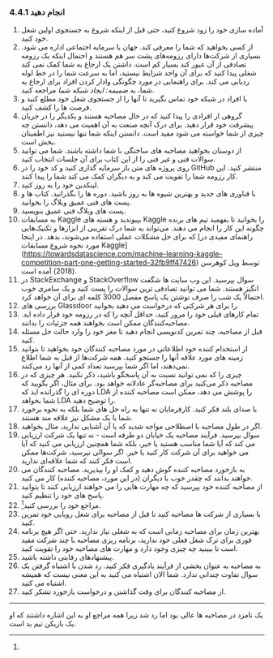 ### 4.4.1 انجام دهید

1. آماده سازی خود را زود شروع کنید، حتی قبل از اینکه شروع به جستجوی اولین شغل خود کنید.
2. از کسی بخواهید که شما را معرفی کند. جهان با سرمایه اجتماعی اداره می شود. بسیاری از شرکت‌ها دارای رزومه‌های پشت سر هم هستند و احتمال اینکه یک رزومه تصادفی از آن عبور کند بسیار کم است. داشتن یک ارجاع به شما کمک نمی کند شغلی پیدا کنید که برای آن واجد شرایط نیستید، اما به سرعت شما را در خط لوله ردیابی می کند. برای راهنمایی در مورد چگونگی وادار کردن افراد برای ارجاع به شما، به _ضمیمه: ایجاد شبکه شما_ مراجعه کنید.
3. با افراد در شبکه خود تماس بگیرید تا آنها را از جستجوی شغل خود مطلع کنید و فرصت ها را کشف کنید.
4. گروهی از افرادی را پیدا کنید که در حال مصاحبه هستند و یکدیگر را در جریان پیشرفت خود قرار دهید. برای درک آنچه صنعت به آن اهمیت می دهد، دانستن چه چیزی از شما خواسته می شود مفید است. دانستن اینکه شما تنها نیستید نیز اطمینان بخش است.
5. از دوستان بخواهید مصاحبه های ساختگی با شما داشته باشند. شما می توانید سوالات فنی و غیر فنی را از این کتاب برای آن جلسات انتخاب کنید.
6. روی پروژه های متن باز سرمایه گذاری کنید و کد خود را در GitHub منتشر کنید. این کار رزومه شما را تقویت می کند و به دیگران کمک می کند شما را پیدا کنند.
7. لینکدین خود را به روز کنید.
8. با فناوری های جدید و بهترین شیوه ها به روز باشید. دوره ها را بگذرانید. کتاب ها و پست های فنی عمیق وبلاگ را بخوانید.
9. پست های وبلاگ فنی عمیق بنویسید.
10. به مسابقات Kaggle بپیوندید و هسته های Kaggle را بخوانید تا بفهمید تیم های برنده چگونه این کار را انجام می دهند. می‌تواند به شما درک تقریبی از ابزارها و تکنیک‌هایی که برای حل مشکلات عملی استفاده می‌شوند، بدهد. در اینجا [راهنمای مفیدی در مورد نحوه شروع مسابقات Kaggle] (https://towardsdatascience.com/machine-learning-kaggle-competition-part-one-getting-started-32fb9ff47426) توسط ویل کوهرسن (2018) آمده است.
11. در StackExchange و StackOverflow سوال بپرسید. این وب سایت ها شگفت انگیز هستند. شما می توانید تصادفی ترین سوالات را پست کنید و یک سامری خوب احتمالاً یک شب را صرف نوشتن یک پاسخ مفصل 3000 کلمه ای برای آن خواهد کرد.
12. بررسی های Glassdoor را برای هر شرکتی که درخواست می دهید بخوانید.
13. تمام کارهای قبلی خود را مرور کنید، حداقل آنچه را که در رزومه خود قرار داده اید. مصاحبه‌کنندگان ممکن است بخواهند همه جزئیات را بدانند.
14. قبل از مصاحبه، چند تمرین کدنویسی انجام دهید تا مغز خود را وارد حالت حل مسئله کنید.
15. از استخدام کننده خود اطلاعاتی در مورد مصاحبه کنندگان خود بخواهید تا بتوانید زمینه های مورد علاقه آنها را جستجو کنید. همه شرکت‌ها از قبل به شما اطلاع نمی‌دهند، اما اگر شما بپرسید تعداد کمی از آنها رد می‌کنند.
16. چیزی را که نمی توانید نسبت به آن پاسخگو باشید، ذکر نکنید. هر چیزی که در مصاحبه ذکر می‌کنید برای مصاحبه‌گر عادلانه خواهد بود. برای مثال، اگر بگویید که دوره ای را گذرانده اید که LDA را پوشش می دهد، ممکن است مصاحبه کننده از شما بخواهد LDA را توضیح دهید.
17. با صدای بلند فکر کنید. کارفرمایان نه تنها به راه حل های شما بلکه به نحوه برخورد شما با یک مشکل نیز علاقه مند هستند.
18. اگر در طول مصاحبه با اصطلاحی مواجه شدید که با آن آشنایی ندارید، مثال بخواهید.
19. سوال بپرسید. فرآیند مصاحبه یک خیابان دو طرفه است - نه تنها یک شرکت ارزیابی می کند که آیا شما مناسب هستید یا خیر، بلکه شما همچنین ارزیابی می کنید که آیا می خواهید برای آن شرکت کار کنید یا خیر. اگر سوالی نپرسید، شرکت‌ها ممکن است فکر کنند که شما علاقه‌ای ندارید.
20. به بازخورد مصاحبه کننده گوش دهید و کمک او را بپذیرید. مصاحبه کنندگان می خواهند بدانند که چقدر خوب با دیگران (در این مورد، مصاحبه کننده) کار می کنید.
21. از مصاحبه کننده خود بپرسید که چه مهارت هایی را می خواهند ارزیابی کنند تا بتوانید پاسخ های خود را تنظیم کنید.
22. مراجع خود را بررسی کنید[^55].
23. با بسیاری از شرکت ها مصاحبه کنید تا قبل از مصاحبه برای شغل رویایی خود تمرین کنید.
24. بهترین زمان برای مصاحبه زمانی است که به شغلی نیاز ندارید. حتی اگر هیچ برنامه فوری برای ترک شغل فعلی خود ندارید، برنامه ریزی مصاحبه با چند شرکت مفید است تا ببینید چه چیزی وجود دارد و مهارت های مصاحبه خود را تقویت کنید.
25. پیشنهادهای رقابتی داشته باشید.
26. به مصاحبه به عنوان بخشی از فرآیند یادگیری فکر کنید. رد شدن با اشتباه گرفتن یک سوال تفاوت چندانی ندارد. شما الان اشتباه می کنید به این معنی نیست که همیشه اشتباه می کنید.
27. از مصاحبه کنندگان برای وقت گذاشتن و درخواست بازخورد تشکر کنید.

---
[^55]:
یک نامزد در مصاحبه ها عالی بود اما رد شد زیرا همه مراجع او به این اشاره داشتند که او یک بازیکن تیم بد است.